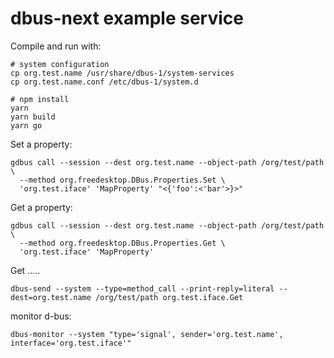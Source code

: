 # dbus-next example service

Compile and run with:

```
# system configuration
cp org.test.name /usr/share/dbus-1/system-services
cp org.test.name.conf /etc/dbus-1/system.d

# npm install
yarn
yarn build
yarn go
```

Set a property:

```
gdbus call --session --dest org.test.name --object-path /org/test/path \
  --method org.freedesktop.DBus.Properties.Set \
  'org.test.iface' 'MapProperty' "<{'foo':<'bar'>}>"
```

Get a property:

```
gdbus call --session --dest org.test.name --object-path /org/test/path \
  --method org.freedesktop.DBus.Properties.Get \
  'org.test.iface' 'MapProperty'
```


Get .....
```
dbus-send --system --type=method_call --print-reply=literal --dest=org.test.name /org/test/path org.test.iface.Get
```


monitor d-bus:
```
dbus-monitor --system "type='signal', sender='org.test.name', interface='org.test.iface'"
```